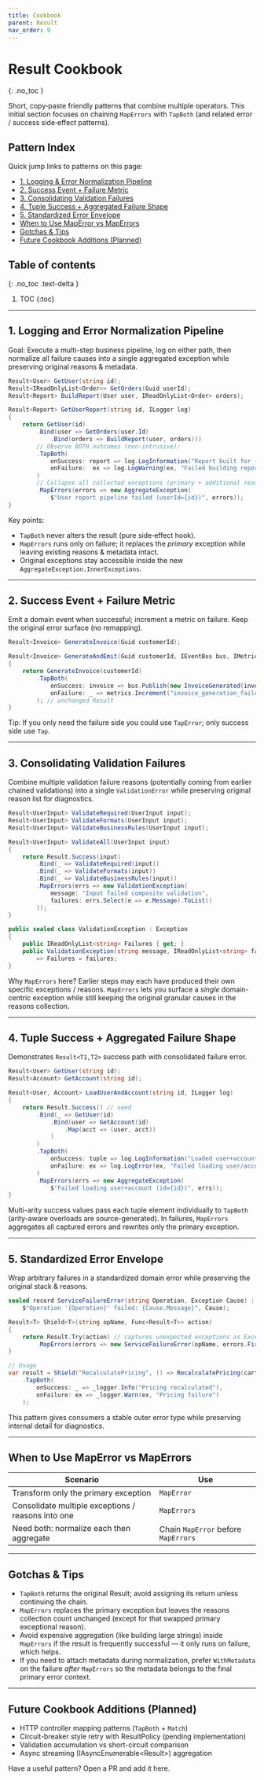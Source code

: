 ```yaml
---
title: Cookbook
parent: Result
nav_order: 9
---
```


# Result Cookbook
{: .no_toc }

Short, copy‑paste friendly patterns that combine multiple operators. This initial section focuses on chaining `MapErrors` with `TapBoth` (and related error / success side‑effect patterns).

## Pattern Index
Quick jump links to patterns on this page:

- [1. Logging & Error Normalization Pipeline](#1-logging-and-error-normalization-pipeline)
- [2. Success Event + Failure Metric](#2-success-event--failure-metric)
- [3. Consolidating Validation Failures](#3-consolidating-validation-failures)
- [4. Tuple Success + Aggregated Failure Shape](#4-tuple-success--aggregated-failure-shape)
- [5. Standardized Error Envelope](#5-standardized-error-envelope)
- [When to Use MapError vs MapErrors](#when-to-use-maperror-vs-maperrors)
- [Gotchas & Tips](#gotchas--tips)
- [Future Cookbook Additions (Planned)](#future-cookbook-additions-planned)

## Table of contents
{: .no_toc .text-delta }
1. TOC
{:toc}

---

## 1. Logging and Error Normalization Pipeline

Goal: Execute a multi-step business pipeline, log on either path, then normalize all failure causes into a single aggregated exception while preserving original reasons & metadata.

```csharp
Result<User> GetUser(string id);
Result<IReadOnlyList<Order>> GetOrders(Guid userId);
Result<Report> BuildReport(User user, IReadOnlyList<Order> orders);

Result<Report> GetUserReport(string id, ILogger log)
{
    return GetUser(id)
        .Bind(user => GetOrders(user.Id)
            .Bind(orders => BuildReport(user, orders)))
        // Observe BOTH outcomes (non-intrusive):
        .TapBoth(
            onSuccess: report => log.LogInformation("Report built for {UserId} with {Count} orders", id, report.OrderCount),
            onFailure:  ex => log.LogWarning(ex, "Failed building report for {UserId}", id)
        )
        // Collapse all collected exceptions (primary + additional reasons) into a single AggregateException:
        .MapErrors(errors => new AggregateException(
            $"User report pipeline failed (userId={id})", errors));
}
```

Key points:
- `TapBoth` never alters the result (pure side‑effect hook).
- `MapErrors` runs only on failure; it replaces the *primary* exception while leaving existing reasons & metadata intact.
- Original exceptions stay accessible inside the new `AggregateException.InnerExceptions`.

---

## 2. Success Event + Failure Metric

Emit a domain event when successful; increment a metric on failure. Keep the original error surface (no remapping).

```csharp
Result<Invoice> GenerateInvoice(Guid customerId);

Result<Invoice> GenerateAndEmit(Guid customerId, IEventBus bus, IMetrics metrics)
{
    return GenerateInvoice(customerId)
        .TapBoth(
            onSuccess: invoice => bus.Publish(new InvoiceGenerated(invoice.Id, customerId)),
            onFailure: _ => metrics.Increment("invoice_generation_failures")
        ); // unchanged Result
}
```

Tip: If you only need the failure side you could use `TapError`; only success side use `Tap`.

---

## 3. Consolidating Validation Failures

Combine multiple validation failure reasons (potentially coming from earlier chained validations) into a single `ValidationError` while preserving original reason list for diagnostics.

```csharp
Result<UserInput> ValidateRequired(UserInput input);
Result<UserInput> ValidateFormats(UserInput input);
Result<UserInput> ValidateBusinessRules(UserInput input);

Result<UserInput> ValidateAll(UserInput input)
{
    return Result.Success(input)
        .Bind(_ => ValidateRequired(input))
        .Bind(_ => ValidateFormats(input))
        .Bind(_ => ValidateBusinessRules(input))
        .MapErrors(errs => new ValidationException(
            message: "Input failed composite validation",
            failures: errs.Select(e => e.Message).ToList()
        ));
}

public sealed class ValidationException : Exception
{
    public IReadOnlyList<string> Failures { get; }
    public ValidationException(string message, IReadOnlyList<string> failures) : base(message)
        => Failures = failures;
}
```

Why `MapErrors` here? Earlier steps may each have produced their own specific exceptions / reasons. `MapErrors` lets you surface a *single* domain-centric exception while still keeping the original granular causes in the reasons collection.

---

## 4. Tuple Success + Aggregated Failure Shape

Demonstrates `Result<T1,T2>` success path with consolidated failure error.

```csharp
Result<User> GetUser(string id);
Result<Account> GetAccount(string id);

Result<User, Account> LoadUserAndAccount(string id, ILogger log)
{
    return Result.Success() // seed
        .Bind(_ => GetUser(id)
            .Bind(user => GetAccount(id)
                .Map(acct => (user, acct))
            )
        )
        .TapBoth(
            onSuccess: tuple => log.LogInformation("Loaded user+account {Id}", id),
            onFailure: ex => log.LogError(ex, "Failed loading user/account {Id}", id)
        )
        .MapErrors(errs => new AggregateException(
            $"Failed loading user+account (id={id})", errs));
}
```

Multi-arity success values pass each tuple element individually to `TapBoth` (arity-aware overloads are source-generated). In failures, `MapErrors` aggregates all captured errors and rewrites only the primary exception.

---

## 5. Standardized Error Envelope

Wrap arbitrary failures in a standardized domain error while preserving the original stack & reasons.

```csharp
sealed record ServiceFailureError(string Operation, Exception Cause) : Exception(
    $"Operation '{Operation}' failed: {Cause.Message}", Cause);

Result<T> Shield<T>(string opName, Func<Result<T>> action)
{
    return Result.Try(action) // captures unexpected exceptions as ExceptionalError reasons
        .MapErrors(errors => new ServiceFailureError(opName, errors.First()));
}

// Usage
var result = Shield("RecalculatePricing", () => RecalculatePricing(cartId))
    .TapBoth(
        onSuccess: _ => _logger.Info("Pricing recalculated"),
        onFailure: ex => _logger.Warn(ex, "Pricing failure")
    );
```

This pattern gives consumers a stable outer error type while preserving internal detail for diagnostics.

---

## When to Use MapError vs MapErrors

| Scenario | Use |
|----------|-----|
| Transform only the primary exception | `MapError` |
| Consolidate multiple exceptions / reasons into one | `MapErrors` |
| Need both: normalize each then aggregate | Chain `MapError` before `MapErrors` |

---

## Gotchas & Tips

- `TapBoth` returns the original Result; avoid assigning its return unless continuing the chain.
- `MapErrors` replaces the primary exception but leaves the reasons collection count unchanged (except for that swapped primary exceptional reason).
- Avoid expensive aggregation (like building large strings) inside `MapErrors` if the result is frequently successful — it only runs on failure, which helps.
- If you need to attach metadata during normalization, prefer `WithMetadata` on the failure *after* `MapErrors` so the metadata belongs to the final primary error context.

---

## Future Cookbook Additions (Planned)

- HTTP controller mapping patterns (`TapBoth` + `Match`)
- Circuit-breaker style retry with ResultPolicy (pending implementation)
- Validation accumulation vs short-circuit comparison
- Async streaming (IAsyncEnumerable<Result<T>>) aggregation

Have a useful pattern? Open a PR and add it here.
